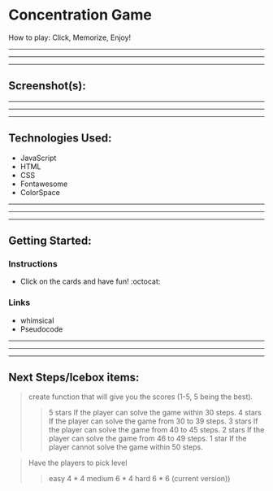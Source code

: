 #  Concentration Game

How to play: Click, Memorize, Enjoy!


---
***
___
## Screenshot(s): 



---
***
___
## Technologies Used:

+ JavaScript
+ HTML
+ CSS
+ Fontawesome
+ ColorSpace


---
***
___
## Getting Started: 

### Instructions
+ Click on the cards and have fun! :octocat:

### Links
+ whimsical
+ Pseudocode


---
***
___
## Next Steps/Icebox items:

> create function that will give you the scores (1-5, 5 being the best). 
>> 5 stars If the player can solve the game within 30 steps. 
>> 4 stars If the player can solve the game from 30 to 39 steps.
>> 3 stars If the player can solve the game from 40 to 45 steps.
>> 2 stars If the player can solve the game from 46 to 49 steps.
>> 1 star If the player cannot solve the game within 50 steps.

> Have the players to pick level 
>> easy 4 * 4
>> medium 6 * 4
>> hard 6 * 6 (current version)) 